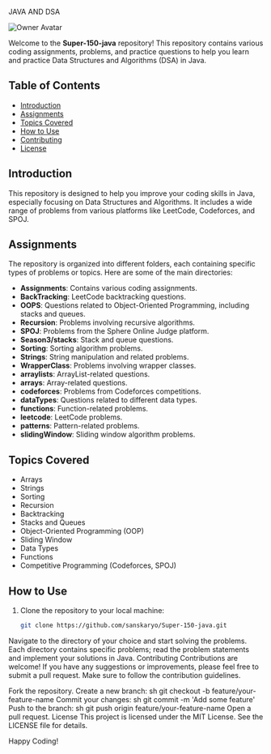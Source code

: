 
JAVA AND DSA

![Owner Avatar](https://avatars.githubusercontent.com/u/852767450?v=4)

Welcome to the **Super-150-java** repository! This repository contains various coding assignments, problems, and practice questions to help you learn and practice Data Structures and Algorithms (DSA) in Java.

## Table of Contents

- [Introduction](#introduction)
- [Assignments](#assignments)
- [Topics Covered](#topics-covered)
- [How to Use](#how-to-use)
- [Contributing](#contributing)
- [License](#license)

## Introduction

This repository is designed to help you improve your coding skills in Java, especially focusing on Data Structures and Algorithms. It includes a wide range of problems from various platforms like LeetCode, Codeforces, and SPOJ.

## Assignments

The repository is organized into different folders, each containing specific types of problems or topics. Here are some of the main directories:

- **Assignments**: Contains various coding assignments.
- **BackTracking**: LeetCode backtracking questions.
- **OOPS**: Questions related to Object-Oriented Programming, including stacks and queues.
- **Recursion**: Problems involving recursive algorithms.
- **SPOJ**: Problems from the Sphere Online Judge platform.
- **Season3/stacks**: Stack and queue questions.
- **Sorting**: Sorting algorithm problems.
- **Strings**: String manipulation and related problems.
- **WrapperClass**: Problems involving wrapper classes.
- **arraylists**: ArrayList-related questions.
- **arrays**: Array-related questions.
- **codeforces**: Problems from Codeforces competitions.
- **dataTypes**: Questions related to different data types.
- **functions**: Function-related problems.
- **leetcode**: LeetCode problems.
- **patterns**: Pattern-related problems.
- **slidingWindow**: Sliding window algorithm problems.

## Topics Covered

- Arrays
- Strings
- Sorting
- Recursion
- Backtracking
- Stacks and Queues
- Object-Oriented Programming (OOP)
- Sliding Window
- Data Types
- Functions
- Competitive Programming (Codeforces, SPOJ)

## How to Use

1. Clone the repository to your local machine:
   ```sh
   git clone https://github.com/sanskaryo/Super-150-java.git
Navigate to the directory of your choice and start solving the problems.
Each directory contains specific problems; read the problem statements and implement your solutions in Java.
Contributing
Contributions are welcome! If you have any suggestions or improvements, please feel free to submit a pull request. Make sure to follow the contribution guidelines.

Fork the repository.
Create a new branch:
sh
git checkout -b feature/your-feature-name
Commit your changes:
sh
git commit -m 'Add some feature'
Push to the branch:
sh
git push origin feature/your-feature-name
Open a pull request.
License
This project is licensed under the MIT License. See the LICENSE file for details.

Happy Coding!

